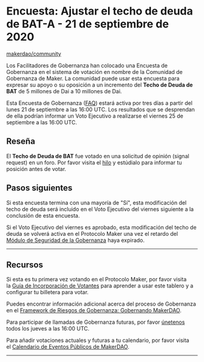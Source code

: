 # Encuesta: Ajustar el techo de deuda de BAT-A - 21 de septiembre de 2020

[makerdao/community](https://github.com/makerdao/community/blob/ad64bcd38af6caf06c8098868f78cf2f1ed4efe4/governance/polls/Adjust%20the%20BAT-A%20Debt%20Ceiling%20-%20September%2021%2C%202020.md)

Los Facilitadores de Gobernanza han colocado una Encuesta de Gobernanza en el sistema de votación en nombre de la Comunidad de Gobernanza de Maker. La comunidad puede usar esta encuesta para expresar su apoyo o su oposición a un incremento del **Techo de Deuda de BAT** de 5 millones de Dai a 10 millones de Dai.

Esta Encuesta de Gobernanza ([FAQ](https://community-development.makerdao.com/makerdao-scd-faqs/scd-faqs/governance)) estará activa por tres días a partir del lunes 21 de septiembre a las 16:00 UTC. Los resultados que se desprendan de ella podrían informar un Voto Ejecutivo a realizarse el viernes 25 de septiembre a las 16:00 UTC.

## **Reseña**

El **Techo de Deuda de BAT** fue votado en una solicitud de opinión (signal request) en un foro. Por favor visita el [hilo](https://forum.makerdao.com/t/signal-request-adjust-the-bat-debt-ceiling/3919) y estúdialo para informar tu posición antes de votar.

## Pasos siguientes

Si esta encuesta termina con una mayoría de "Sí", esta modificación del techo de deuda será incluido en el Voto Ejecutivo del viernes siguiente a la conclusión de esta encuesta.

Si el Voto Ejecutivo del viernes es aprobado, esta modificación del techo de deuda se volverá activa en el Protocolo Maker una vez el retardo del [Módulo de Seguridad de la Gobernanza](https://forum.makerdao.com/tag/govsec-module) haya expirado.

---

## **Recursos**

Si esta es tu primera vez votando en el Protocolo Maker, por favor visita la [Guía de Incorporación de Votantes](https://community-development.makerdao.com/onboarding/voter-onboarding) para aprender a usar este tablero y a configurar tu billetera para votar.

Puedes encontrar información adicional acerca del proceso de Gobernanza en el [Framework de Riesgos de Gobernanza: Gobernando MakerDAO](https://community-development.makerdao.com/governance/governance-risk-framework).

Para participar de llamadas de Gobernanza futuras, por favor [únetenos](https://community-development.makerdao.com/governance/governance-and-risk-meetings) todos los jueves a las 16:00 UTC.

Para añadir votaciones actuales y futuras a tu calendario, por favor visita el [Calendario de Eventos Públicos de MakerDAO](https://calendar.google.com/calendar/embed?src=makerdao.com_3efhm2ghipksegl009ktniomdk%40group.calendar.google.com&ctz=America%2FLos_Angeles).

---
